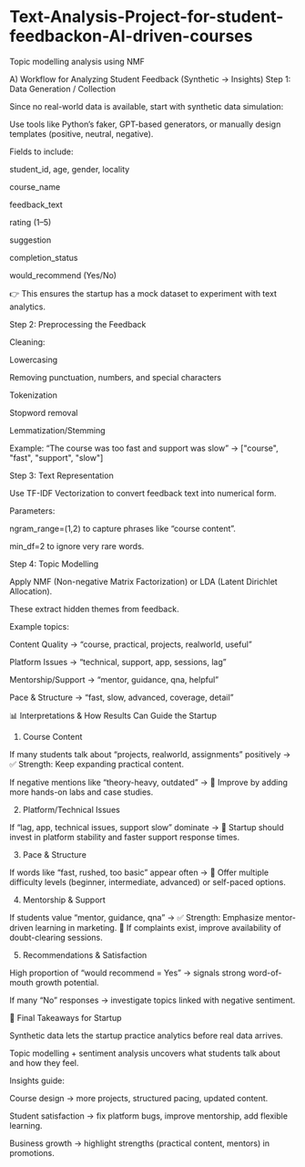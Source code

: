 # Text-Analysis-Project-for-student-feedbackon-AI-driven-courses
Topic modelling analysis using NMF

A) Workflow for Analyzing Student Feedback (Synthetic → Insights)
Step 1: Data Generation / Collection

Since no real-world data is available, start with synthetic data simulation:

Use tools like Python’s faker, GPT-based generators, or manually design templates (positive, neutral, negative).

Fields to include:

student_id, age, gender, locality

course_name

feedback_text

rating (1–5)

suggestion

completion_status

would_recommend (Yes/No)

👉 This ensures the startup has a mock dataset to experiment with text analytics.

Step 2: Preprocessing the Feedback

Cleaning:

Lowercasing

Removing punctuation, numbers, and special characters

Tokenization

Stopword removal

Lemmatization/Stemming

Example:
“The course was too fast and support was slow” →
["course", "fast", "support", "slow"]

Step 3: Text Representation

Use TF-IDF Vectorization to convert feedback text into numerical form.

Parameters:

ngram_range=(1,2) to capture phrases like “course content”.

min_df=2 to ignore very rare words.

Step 4: Topic Modelling

Apply NMF (Non-negative Matrix Factorization) or LDA (Latent Dirichlet Allocation).

These extract hidden themes from feedback.

Example topics:

Content Quality → “course, practical, projects, realworld, useful”

Platform Issues → “technical, support, app, sessions, lag”

Mentorship/Support → “mentor, guidance, qna, helpful”

Pace & Structure → “fast, slow, advanced, coverage, detail”



📊 Interpretations & How Results Can Guide the Startup
1. Course Content

If many students talk about “projects, realworld, assignments” positively →
✅ Strength: Keep expanding practical content.

If negative mentions like “theory-heavy, outdated” →
🔧 Improve by adding more hands-on labs and case studies.

2. Platform/Technical Issues

If “lag, app, technical issues, support slow” dominate →
🔧 Startup should invest in platform stability and faster support response times.

3. Pace & Structure

If words like “fast, rushed, too basic” appear often →
🔧 Offer multiple difficulty levels (beginner, intermediate, advanced) or self-paced options.

4. Mentorship & Support

If students value “mentor, guidance, qna” →
✅ Strength: Emphasize mentor-driven learning in marketing.
🔧 If complaints exist, improve availability of doubt-clearing sessions.

5. Recommendations & Satisfaction

High proportion of “would recommend = Yes” → signals strong word-of-mouth growth potential.

If many “No” responses → investigate topics linked with negative sentiment.

🚀 Final Takeaways for Startup

Synthetic data lets the startup practice analytics before real data arrives.

Topic modelling + sentiment analysis uncovers what students talk about and how they feel.

Insights guide:

Course design → more projects, structured pacing, updated content.

Student satisfaction → fix platform bugs, improve mentorship, add flexible learning.

Business growth → highlight strengths (practical content, mentors) in promotions.
